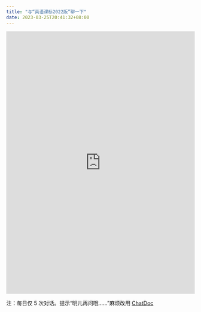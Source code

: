 ```yaml
---
title: "与“英语课标2022版”聊一下"
date: 2023-03-25T20:41:32+08:00
---
```


<iframe
src="https://www.chatbase.co/chatbot-iframe/6------------2022----pdf-xo-xmeg-r"
width="100%"
height="700"
frameborder="0"
></iframe>

注：每日仅 5 次对话。提示“明儿再问哦……”麻烦改用 <a href="https://chatdoc.com/chatdoc/#/share/dVL--zX-Q1VQLXzcy5pkggstWo_8PG5bk_aO41PqnBA" target="_blank" rel="noopener nofollow noreferrer">ChatDoc</a>